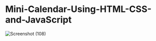 # Mini-Calendar-Using-HTML-CSS-and-JavaScript
![Screenshot (108)](https://github.com/Aashif10/Mini-Calendar-Using-HTML-CSS-and-JavaScript/assets/163505856/2998e0a0-44ca-44b1-9893-a375d4af74f4)
